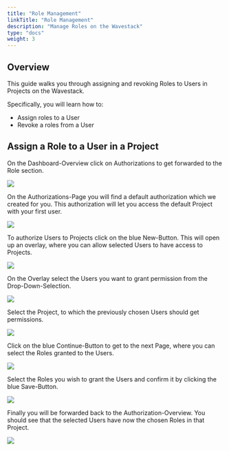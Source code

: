 ```yaml
---
title: "Role Management"
linkTitle: "Role Management"
description: "Manage Roles on the Wavestack"
type: "docs"
weight: 3
---
```

<!-- SPDX-License-Identifier: CC-BY-4.0 -->
<!-- Copyright (C) 2023 Wavecon GmbH -->

## Overview

This guide walks you through assigning and revoking Roles to Users in Projects on the Wavestack.

Specifically, you will learn how to:

- Assign roles to a User
- Revoke a roles from a User

## Assign a Role to a User in a Project

On the Dashboard-Overview click on Authorizations to get forwarded to the Role section.

![](/assets/iam/roles/roles-overview.png)

On the Authorizations-Page you will find a default authorization which we created for you. This authorization will let you access the default Project with your first user.

![](/assets/iam/roles/roles-default.png)

To authorize Users to Projects click on the blue New-Button. This will open up an overlay, where you can allow selected Users to have access to Projects.

![](/assets/iam/roles/roles-new.png)

On the Overlay select the Users you want to grant permission from the Drop-Down-Selection.

![](/assets/iam/roles/roles-new-select-users.png)

Select the Project, to which the previously chosen Users should get permissions.

![](/assets/iam/roles/roles-new-select-project.png)

Click on the blue Continue-Button to get to the next Page, where you can select the Roles granted to the Users.

![](/assets/iam/roles/roles-new-create.png)

Select the Roles you wish to grant the Users and confirm it by clicking the blue Save-Button.

![](/assets/iam/roles/roles-new-select-roles.png)

Finally you will be forwarded back to the Authorization-Overview. You should see that the selected Users have now the chosen Roles in that Project.

![](/assets/iam/roles/roles-new-overview.png)